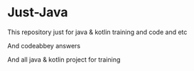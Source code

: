 # Just-Java
This repository just for java & kotlin training and code and etc

And codeabbey answers

And all java & kotlin project for training
